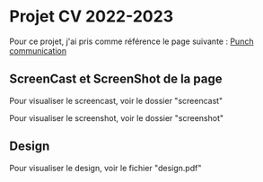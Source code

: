 # Projet CV 2022-2023
Pour ce projet, j'ai pris comme référence le page suivante : [Punch communication](https://www.punchcommunication.be/)

## ScreenCast et ScreenShot de la page

Pour visualiser le screencast, voir le dossier "screencast"

Pour visualiser le screenshot, voir le dossier "screenshot"

## Design

Pour visualiser le design, voir le fichier "design.pdf"